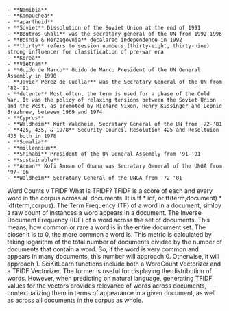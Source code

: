    - **Namibia**  
    - **Kampuchea**  
    - **apartheid**   
    - **Soviet** Dissolution of the Soviet Union at the end of 1991  
    - **Boutros Ghali** was the secratary general of the UN from 1992-1996  
    - **Bosnia & Herzegovnia** decalared independence in 1992  
    - **thirty** refers to session numbers (thirty-eight, thirty-nine) strong influencer for classification of pre-war era  
    - **Korea**  
    - **Vietnam**  
    - **Guido de Marco** Guido de Marco President of the UN General Assembly in 1990  
    - **Javier Pérez de Cuéllar** was the Secratary General of the UN from '82-'91  
    - **detente** Most often, the term is used for a phase of the Cold War. It was the policy of relaxing tensions between the Soviet Union and the West, as promoted by Richard Nixon, Henry Kissinger and Leonid Brezhnev, between 1969 and 1974.  
    - **Cyprus**  
    - **Waldheim** Kurt Waldheim, Secratary General of the UN from '72-'81  
    - **425, 435, & 1978** Security Council Resolution 425 and Resoltuion 435 both in 1978  
    - **Somalia**
    - **millennium**
    - **Shihabi** President of the UN General Assembly from '91-'91
    - **sustainable**
    - **Annan** Kofi Annan of Ghana was Secratary General of the UNGA from '97-'06
    - **Waldheim** Secratary General of the UNGA from '72-'81

Word Counts v TFIDF
What is TFIDF? TFIDF is a score of each and every word in the corpus across all documents. It is tf * idf, or tf(term,document) * idf(term,corpus). The Term Frequency (TF) of a word in a document, simlpy a raw count of instances a word appears in a document. The Inverse Document Frequency (IDF) of a word across the set of documents. This means, how common or rare a word is in the entire document set. The closer it is to 0, the more common a word is. This metric is calculated by taking logarithm of the total number of documents divided by the number of documents that contain a word. So, if the word is very common and appears in many documents, this number will approach 0. Otherwise, it will approach 1.
SciKitLearn functions include both a WordCount Vectorizer and a TFIDF Vectorizer. The former is useful for displaying the distribution of words. However, when predicting on natural language, generating TFIDF values for the vectors provides relevance of words across documents, contextualizing them in terms of appearance in a given document, as well as across all documents in the corpus as whole.
